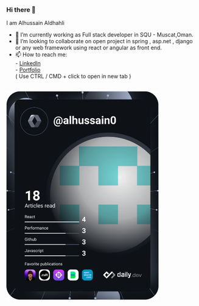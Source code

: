 ### Hi there 👋


<!--
**alhussain0/alhussain0** is a ✨ _special_ ✨ repository because its `README.md` (this file) appears on your GitHub profile.

Here are some ideas to get you started:

- 🔭 I’m currently working on ...
- 🌱 I’m currently learning ...
- 👯 I’m looking to collaborate on ...
- 🤔 I’m looking for help with ...
- 💬 Ask me about ...
- 📫 How to reach me: ...
- 😄 Pronouns: ...
- ⚡ Fun fact: ...
-->
I am Alhussain Aldhahli

- 🔭 I’m currently working as Full stack developer in SQU - Muscat,Oman.
- 👯 I’m looking to collaborate on  open project in spring , asp.net , django or any web framework using react or angular as front end. 
- 📫 How to reach me: <br/>
      - <a href="https://www.linkedin.com/in/alhussain-aldhuhli-3394b413a/">LinkedIn</a><br/>
      - <a href="https://www.alhussain.me" target="_blank" rel="noopener noreferrer">Portfolio</a> 
      <br/>( Use CTRL / CMD + click to open in new tab )
<br/>
<a href="https://app.daily.dev/alhussain0"><img src="https://github.com/alhussain0/alhussain0/blob/main/devcard.svg" width="400" alt="AL hussain ALdhuhli's Dev Card"/></a>

